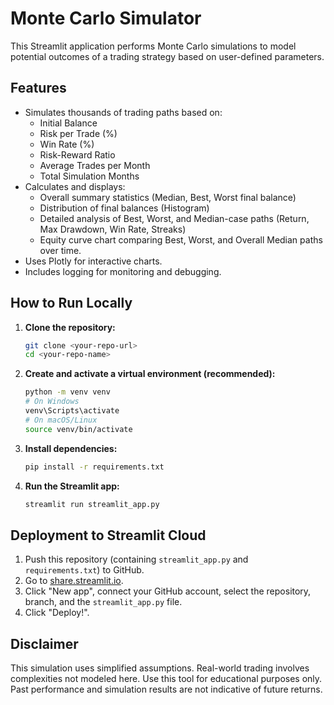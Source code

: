 # Monte Carlo Simulator

This Streamlit application performs Monte Carlo simulations to model potential outcomes of a trading strategy based on user-defined parameters.

## Features

* Simulates thousands of trading paths based on:
    * Initial Balance
    * Risk per Trade (%)
    * Win Rate (%)
    * Risk-Reward Ratio
    * Average Trades per Month
    * Total Simulation Months
* Calculates and displays:
    * Overall summary statistics (Median, Best, Worst final balance)
    * Distribution of final balances (Histogram)
    * Detailed analysis of Best, Worst, and Median-case paths (Return, Max Drawdown, Win Rate, Streaks)
    * Equity curve chart comparing Best, Worst, and Overall Median paths over time.
* Uses Plotly for interactive charts.
* Includes logging for monitoring and debugging.

## How to Run Locally

1.  **Clone the repository:**
    ```bash
    git clone <your-repo-url>
    cd <your-repo-name>
    ```
2.  **Create and activate a virtual environment (recommended):**
    ```bash
    python -m venv venv
    # On Windows
    venv\Scripts\activate
    # On macOS/Linux
    source venv/bin/activate
    ```
3.  **Install dependencies:**
    ```bash
    pip install -r requirements.txt
    ```
4.  **Run the Streamlit app:**
    ```bash
    streamlit run streamlit_app.py
    ```

## Deployment to Streamlit Cloud

1.  Push this repository (containing `streamlit_app.py` and `requirements.txt`) to GitHub.
2.  Go to [share.streamlit.io](https://share.streamlit.io/).
3.  Click "New app", connect your GitHub account, select the repository, branch, and the `streamlit_app.py` file.
4.  Click "Deploy!".

## Disclaimer

This simulation uses simplified assumptions. Real-world trading involves complexities not modeled here. Use this tool for educational purposes only. Past performance and simulation results are not indicative of future returns.
